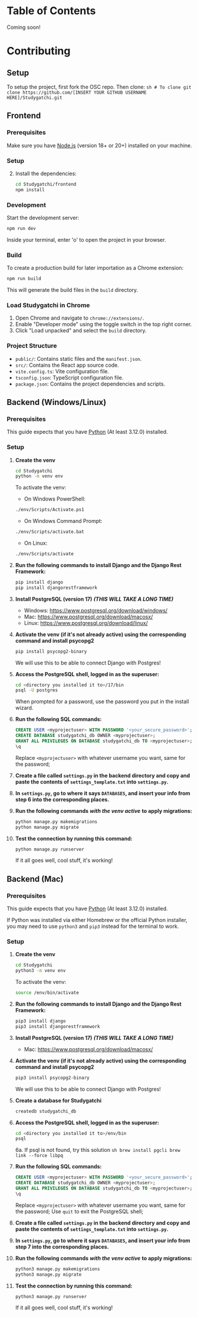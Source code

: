 # Table of Contents
Coming soon!

# Contributing

## Setup
To setup the project, first fork the OSC repo. Then clone: 
    ```sh
    # To clone
    git clone https://github.com/[INSERT YOUR GITHUB USERNAME HERE]/Studygatchi.git
    ```

## Frontend

### Prerequisites

Make sure you have [Node.js](https://nodejs.org/) (version 18+ or 20+) installed on your machine.

### Setup

2. Install the dependencies:

    ```sh
    cd Studygatchi/frontend
    npm install
    ```

### Development

Start the development server:

```sh
npm run dev
```

Inside your terminal, enter 'o' to open the project in your browser.

### Build 

To create a production build for later importation as a Chrome extension:

```sh
npm run build
```

This will generate the build files in the `build` directory.

### Load Studygatchi in Chrome

1. Open Chrome and navigate to `chrome://extensions/`.
2. Enable "Developer mode" using the toggle switch in the top right corner.
3. Click "Load unpacked" and select the `build` directory.

### Project Structure

- `public/`: Contains static files and the `manifest.json`.
- `src/`: Contains the React app source code.
- `vite.config.ts`: Vite configuration file.
- `tsconfig.json`: TypeScript configuration file.
- `package.json`: Contains the project dependencies and scripts.

## Backend (Windows/Linux)

### Prerequisites
This guide expects that you have [Python](https://www.python.org/downloads/) (At least 3.12.0) installed.

### Setup
1. **Create the venv**

    ```sh
    cd Studygatchi
	python -m venv env
    ```
    To activate the venv:
    
    - On Windows PowerShell:

    ```sh
    ./env/Scripts/Activate.ps1
    ```

    - On Windows Command Prompt:
    
    ```sh
    ./env/Scripts/activate.bat
    ```

    - On Linux:
    
    ```sh
    ./env/Scripts/activate
    ```


2. **Run the following commands to install Django and the Django Rest Framework:**
    
    ```sh
    pip install django
    pip install djangorestframework
    ```

3. **Install PostgreSQL (version 17)** ***(THIS WILL TAKE A LONG TIME)***
	- Windows: https://www.postgresql.org/download/windows/
	- Mac: https://www.postgresql.org/download/macosx/
	- Linux: https://www.postgresql.org/download/linux/

4. **Activate the venv (if it's not already active) using the corresponding command and install psycopg2**
	
    ```sh
    pip install psycopg2-binary
    ```
    We will use this to be able to connect Django with Postgres!

5. **Access the PostgreSQL shell, logged in as the superuser:**
    
    ```sh
    cd <directory you installed it to>/17/bin
    psql -U postgres
    ```
    When prompted for a password, use the password you put in the install wizard.

6. **Run the following SQL commands:**
	
    ```sql
    CREATE USER <myprojectuser> WITH PASSWORD '<your_secure_password>';
	CREATE DATABASE studygatchi_db OWNER <myprojectuser>;
  	GRANT ALL PRIVILEGES ON DATABASE studygatchi_db TO <myprojectuser>;
	\q
    ```
	Replace `<myprojectuser>` with whatever username you want, same for the password;

7. **Create a file called `settings.py` in the backend directory and copy and paste the contents of `settings_template.txt` into `settings.py`.**

8. **In `settings.py`, go to where it says `DATABASES`, and insert your info from step 6 into the corresponding places.**

9. **Run the following commands** ***with the venv active*** **to apply migrations:**
    
    ```sh
	python manage.py makemigrations
	python manage.py migrate
    ```

10. **Test the connection by running this command:**
	
    ```sh
    python manage.py runserver
    ```

	If it all goes well, cool stuff, it's working!

## Backend (Mac)

### Prerequisites
This guide expects that you have [Python](https://www.python.org/downloads/) (At least 3.12.0) installed. 

If Python was installed via either Homebrew or the official Python installer, you may need to use ``python3`` and ``pip3`` instead for the terminal to work.

### Setup
1. **Create the venv**

    ```sh
    cd Studygatchi
	python3 -m venv env
    ```
    To activate the venv:

    ```sh
    source /env/bin/activate
    ```

2. **Run the following commands to install Django and the Django Rest Framework:**
    
    ```sh
    pip3 install django
    pip3 install djangorestframework
    ```

3. **Install PostgreSQL (version 17)** ***(THIS WILL TAKE A LONG TIME)***
	- Mac: https://www.postgresql.org/download/macosx/

4. **Activate the venv (if it's not already active) using the corresponding command and install psycopg2**
	
    ```sh
    pip3 install psycopg2-binary
    ```
    We will use this to be able to connect Django with Postgres!

5. **Create a database for Studygatchi**

    ```sh
    createdb studygatchi_db
    ```

6. **Access the PostgreSQL shell, logged in as the superuser:**
    
    ```sh
    cd <directory you installed it to>/env/bin
    psql
    ```

    6a. If psql is not found, try this solution
		```sh
        brew install pgcli
		brew link --force libpq
        ```

7. **Run the following SQL commands:**
	
    ```sql
    CREATE USER <myprojectuser> WITH PASSWORD '<your_secure_password>';
	CREATE DATABASE studygatchi_db OWNER <myprojectuser>;
  	GRANT ALL PRIVILEGES ON DATABASE studygatchi_db TO <myprojectuser>;
	\q
    ```
	Replace `<myprojectuser>` with whatever username you want, same for the password;
    Use `quit` to exit the PostgreSQL shell;

8. **Create a file called `settings.py` in the backend directory and copy and paste the contents of `settings_template.txt` into `settings.py`.**

9. **In `settings.py`, go to where it says `DATABASES`, and insert your info from step 7 into the corresponding places.**

10. **Run the following commands** ***with the venv active*** **to apply migrations:**
    
    ```sh
	python3 manage.py makemigrations
	python3 manage.py migrate
    ```

11. **Test the connection by running this command:**
	
    ```sh
    python3 manage.py runserver
    ```

	If it all goes well, cool stuff, it's working!